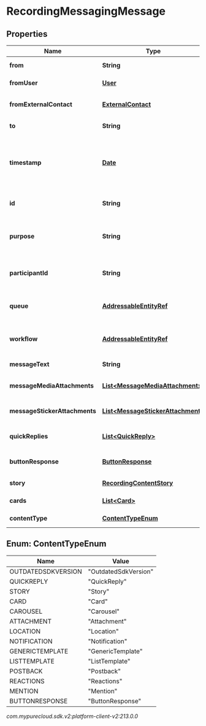 # RecordingMessagingMessage


## Properties

| Name | Type | Description | Notes |
| ------------ | ------------- | ------------- | ------------- |
| **from** | **String** | The message sender session id. |  [optional] |
| **fromUser** | [**User**](User) | The user who sent this message. |  [optional] |
| **fromExternalContact** | [**ExternalContact**](ExternalContact) | The PureCloud external contact sender details. |  [optional] |
| **to** | **String** | The message recipient. |  [optional] |
| **timestamp** | [**Date**](Date) | The time when the message was sent. Date time is represented as an ISO-8601 string. For example: yyyy-MM-ddTHH:mm:ss[.mmm]Z |  [optional] |
| **id** | **String** | A globally unique identifier for this communication. |  [optional] |
| **purpose** | **String** | A well known string that specifies the purpose or type of the participant on this communication. |  [optional] |
| **participantId** | **String** | A globally unique identifier for the participant on this communication. |  [optional] |
| **queue** | [**AddressableEntityRef**](AddressableEntityRef) | A globally unique identifier for the queue involved in this communication. |  [optional] |
| **workflow** | [**AddressableEntityRef**](AddressableEntityRef) | A globally unique identifier for the workflow involved in this communication. |  [optional] |
| **messageText** | **String** | The content of this message. |  [optional] |
| **messageMediaAttachments** | [**List&lt;MessageMediaAttachment&gt;**](MessageMediaAttachment) | List of media objects attached  with this message. |  [optional] |
| **messageStickerAttachments** | [**List&lt;MessageStickerAttachment&gt;**](MessageStickerAttachment) | List of message stickers attached with this message. |  [optional] |
| **quickReplies** | [**List&lt;QuickReply&gt;**](QuickReply) | List of quick reply options offered with this message. |  [optional] |
| **buttonResponse** | [**ButtonResponse**](ButtonResponse) | Button Response selected by user for this message. |  [optional] |
| **story** | [**RecordingContentStory**](RecordingContentStory) | Ephemeral story content. |  [optional] |
| **cards** | [**List&lt;Card&gt;**](Card) | List of cards offered for this message |  [optional] |
| **contentType** | [**ContentTypeEnum**](#Enum--ContentTypeEnum) | Indicates the content type for this message |  [optional] |


## Enum: ContentTypeEnum

| Name | Value |
| ---- | ----- |
| OUTDATEDSDKVERSION | &quot;OutdatedSdkVersion&quot; | 
| QUICKREPLY | &quot;QuickReply&quot; | 
| STORY | &quot;Story&quot; | 
| CARD | &quot;Card&quot; | 
| CAROUSEL | &quot;Carousel&quot; | 
| ATTACHMENT | &quot;Attachment&quot; | 
| LOCATION | &quot;Location&quot; | 
| NOTIFICATION | &quot;Notification&quot; | 
| GENERICTEMPLATE | &quot;GenericTemplate&quot; | 
| LISTTEMPLATE | &quot;ListTemplate&quot; | 
| POSTBACK | &quot;Postback&quot; | 
| REACTIONS | &quot;Reactions&quot; | 
| MENTION | &quot;Mention&quot; | 
| BUTTONRESPONSE | &quot;ButtonResponse&quot; | 




_com.mypurecloud.sdk.v2:platform-client-v2:213.0.0_
